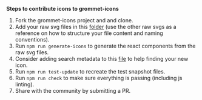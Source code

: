 **Steps to contribute icons to grommet-icons**

1) Fork the grommet-icons project and and clone.
2) Add your raw svg files in this [folder](https://github.com/grommet/grommet-icons/tree/master/public/img) (use the other raw svgs as a reference on how to structure your file content and naming conventions).
3) Run `npm run generate-icons` to generate the react components from the raw svg files.
4) Consider adding search metadata to this [file](https://github.com/grommet/grommet-icons/blob/master/src/js/metadata.js) to help finding your new icon.
5) Run `npm run test-update` to recreate the test snapshot files.
6) Run `npm run check` to make sure everything is passing (including js linting).
7) Share with the community by submitting a PR.